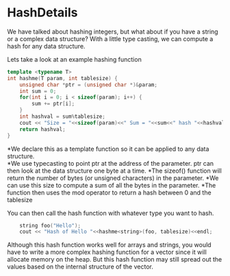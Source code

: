 # HashDetails
We have talked about hashing integers, but what about if you have a string or a complex data structure?  With a little type casting, we can compute a hash for any data structure.

Lets take a look at an example hashing function
```c++
template <typename T>
int hashme(T param, int tablesize) {
    unsigned char *ptr = (unsigned char *)&param;
    int sum = 0;
    for(int i = 0; i < sizeof(param); i++) {
        sum += ptr[i];
    }
    int hashval = sum%tablesize;
    cout << "Size = "<<sizeof(param)<<" Sum = "<<sum<<" hash "<<hashval<<endl;
    return hashval;
}
```
*We declare this as a template function so it can be applied to any data structure.  
*We use typecasting to point ptr at the address of the parameter.  ptr can then look at the data structure one byte at a time.
*The sizeof() function will return the number of bytes (or unsigned characters) in the parameter.
*We can use this size to compute a sum of all the bytes in the parameter.
*The function then uses the mod operator to return a hash between 0 and the tablesize

You can then call the hash function with whatever type you want to hash.
```c++
    string foo("Hello");
    cout << "Hash of Hello "<<hashme<string>(foo, tablesize)<<endl;
```
Although this hash function works well for arrays and strings, you would have to write a more complex hashing function for a vector since it will allocate memory on the heap.  But this hash function may still spread out the values based on the internal structure of the vector.
